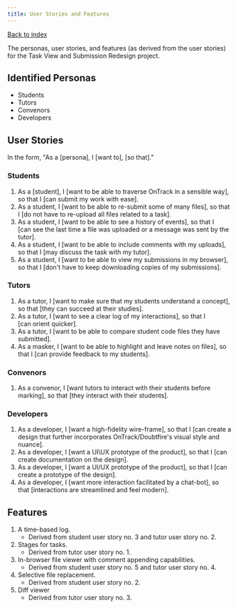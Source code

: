 ```yaml
---
title: User Stories and Features
---
```


[Back to index](Index.md)

The personas, user stories, and features (as derived from the user stories) for
the Task View and Submission Redesign project.

## Identified Personas

- Students
- Tutors
- Convenors
- Developers

## User Stories

In the form, "As a \[persona\], I \[want to\], \[so that\]."

### Students

1. As a \[student\], I \[want to be able to traverse OnTrack in a sensible way\],
   so that I \[can submit my work with ease\].
1. As a student, I \[want to be able to re-submit some of many files\], so that
   I \[do not have to re-upload all files related to a task\].
1. As a student, I \[want to be able to see a history of events\], so that I \
   [can see the last time a file was uploaded or a message was sent by the tutor\].
1. As a student, I \[want to be able to include comments with my uploads\], so
   that I \[may discuss the task with my tutor\].
1. As a student, I \[want to be able to view my submissions in my browser\], so
   that I \[don't have to keep downloading copies of my submissions\].

### Tutors

1. As a tutor, I \[want to make sure that my students understand a concept\],
   so that \[they can succeed at their studies\].
1. As a tutor, I \[want to see a clear log of my interactions\], so that I \
   [can orient quicker\].
1. As a tutor, I \[want to be able to compare student code files they have submitted\].
1. As a masker, I \[want to be able to highlight and leave notes on files\], so
   that I \[can provide feedback to my students\].

### Convenors

1. As a convenor, I \[want tutors to interact with their students before marking\],
   so that \[they interact with their students\].

### Developers

1. As a developer, I \[want a high-fidelity wire-frame\], so that I \[can create
   a design that further incorporates OnTrack/Doubtfire's visual style and nuance\].
1. As a developer, I \[want a UI\UX prototype of the product\], so that I \[can
   create documentation on the design\].
1. As a developer, I \[want a UI/UX prototype of the product\], so that I \[can
   create a prototype of the design\].
1. As a developer, I \[want more interaction facilitated by a chat-bot\], so
   that \[interactions are streamlined and feel modern\].

## Features

1. A time-based log.
   - Derived from student user story no. 3 and tutor user story no. 2.
1. Stages for tasks.
   - Derived from tutor user story no. 1.
1. In-browser file viewer with comment appending capabilities.
   - Derived from student user story no. 5 and tutor user story no. 4.
1. Selective file replacement.
   - Derived from student user story no. 2.
1. Diff viewer
   - Derived from tutor user story no. 3.
